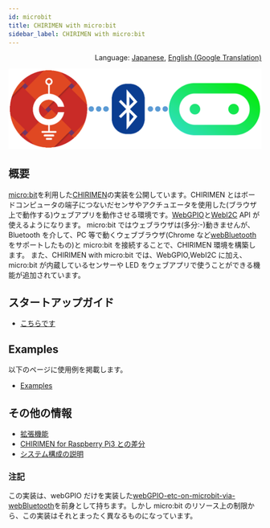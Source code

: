 ```yaml
---
id: microbit
title: CHIRIMEN with micro:bit
sidebar_label: CHIRIMEN with micro:bit
---
```


<p align="right">Language: <a href="https://chirimen.org/chirimen-micro-bit/">Japanese</a>, <a href="https://translate.google.co.jp/translate?sl=ja&tl=en&u=https%3A%2F%2Fchirimen.org%2Fchirimen-micro-bit%2F">English (Google Translation)</a></p>

![CHIRIMEN with micro:bit](imgs/CHIRIMEN_MICROBIT.png "CHIRIMEN with micro:bit")

## 概要

[micro:bit](https://microbit.org/)を利用した[CHIRIMEN](https://chirimen.org/#about)の実装を公開しています。CHIRIMEN とはボードコンピュータの端子につないだセンサやアクチュエータを使用した(ブラウザ上で動作する)ウェブアプリを動作させる環境です。[WebGPIO](https://github.com/browserobo/WebGPIO)と[WebI2C](https://github.com/browserobo/WebI2C) API が使えるようになります。
micro:bit ではウェブラウザは(多分:-)動きませんが、Bluetooth を介して、PC 等で動くウェブブラウザ(Chrome など[webBluetooth](https://webbluetoothcg.github.io/web-bluetooth/)をサポートしたもの)と micro:bit を接続することで、CHIRIMEN 環境を構築します。
また、CHIRIMEN with micro:bit では、WebGPIO,WebI2C に加え、micro:bit が内蔵しているセンサーや LED をウェブアプリで使うことができる機能が追加されています。

## スタートアップガイド

- [こちらです](guidebooks/startup.md)

## Examples

以下のページに使用例を掲載します。

- [Examples](https://chirimen.org/chirimen-micro-bit/examples/)

## その他の情報

- [拡張機能](guidebooks/extendedFunctions.md)
- [CHIRIMEN for Raspberry Pi3 との差分](guidebooks/diff_rpi3.md)
- [システム構成の説明](guidebooks/systemConfiguration.md)

### 注記

この実装は、webGPIO だけを実装した[webGPIO-etc-on-microbit-via-webBluetooth](https://github.com/chirimen-oh/webGPIO-etc-on-microbit-via-webBluetooth)を前身として持ちます。しかし micro:bit のリソース上の制限から、この実装はそれとまったく異なるものになっています。
